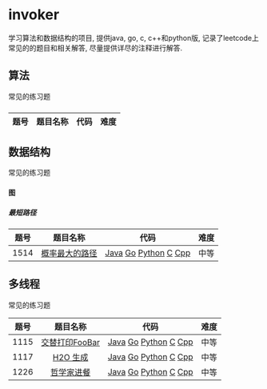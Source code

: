 # **invoker**
学习算法和数据结构的项目, 提供java, go, c, c++和python版, 记录了leetcode上常见的的题目和相关解答, 尽量提供详尽的注释进行解答.

## 算法
常见的练习题

### 

|题号|                                 题目名称                                   |                   代码                   |难度|
|:--:|:------------------------------------------------------------------------:|:---------------------------------------:|:--:|


## 数据结构
常见的练习题

#### 图
##### 最短路径
  
|题号|                                 题目名称                                   |                   代码                   |难度|
|:--:|:------------------------------------------------------------------------:|:---------------------------------------:|:--:|
|1514|[概率最大的路径](https://leetcode-cn.com/problems/path-with-maximum-probability/)|[Java]() [Go]() [Python]() [C]() [Cpp]()| 中等 |

## 多线程
常见的练习题

|题号|                                 题目名称                                   |                   代码                   |难度|
|:--:|:------------------------------------------------------------------------:|:---------------------------------------:|:--:|
|1115|[交替打印FooBar](https://leetcode-cn.com/problems/print-foobar-alternately/)|[Java]() [Go]() [Python]() [C]() [Cpp]()| 中等 |
|1117|[H2O 生成](https://leetcode-cn.com/problems/building-h2o/)|[Java]() [Go]() [Python]() [C]() [Cpp]()| 中等 |
|1226|[哲学家进餐](https://leetcode-cn.com/problems/the-dining-philosophers/)|[Java]() [Go]() [Python]() [C]() [Cpp]()| 中等 |